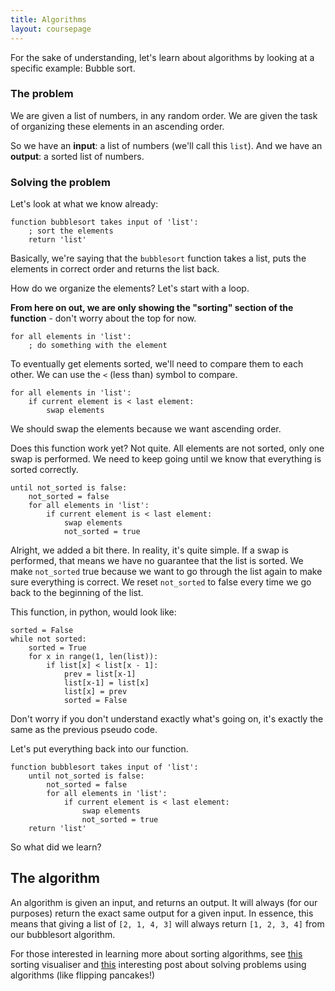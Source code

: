 ```yaml
---
title: Algorithms
layout: coursepage
---
```


For the sake of understanding, let's learn about algorithms by looking at a specific example: Bubble sort.

### The problem
We are given a list of numbers, in any random order. We are given the task of organizing these elements in an ascending order.

So we have an **input**: a list of numbers (we'll call this `list`). And we have an **output**: a sorted list of numbers.

### Solving the problem
Let's look at what we know already:

    function bubblesort takes input of 'list':
        ; sort the elements
        return 'list'

Basically, we're saying that the `bubblesort` function takes a list, puts the elements in correct order and returns the list back.

How do we organize the elements? Let's start with a loop.

**From here on out, we are only showing the "sorting" section of the function** - don't worry about the top for now.

    for all elements in 'list':
        ; do something with the element

To eventually get elements sorted, we'll need to compare them to each other. We can use the `<` (less than) symbol to compare.

    for all elements in 'list':
        if current element is < last element:
            swap elements

We should swap the elements because we want ascending order.

Does this function work yet? Not quite. All elements are not sorted, only one swap is performed. We need to keep going until we know that everything is sorted correctly.

    until not_sorted is false:
        not_sorted = false
        for all elements in 'list':
            if current element is < last element:
                swap elements
                not_sorted = true

Alright, we added a bit there. In reality, it's quite simple. If a swap is performed, that means we have no guarantee that the list is sorted. We make `not_sorted` true because we want to go through the list again to make sure everything is correct. We reset `not_sorted` to false every time we go back to the beginning of the list.

This function, in python, would look like:

    sorted = False
    while not sorted:
        sorted = True
        for x in range(1, len(list)):
            if list[x] < list[x - 1]:
                prev = list[x-1]
                list[x-1] = list[x]
                list[x] = prev
                sorted = False

Don't worry if you don't understand exactly what's going on, it's exactly the same as the previous pseudo code.

Let's put everything back into our function.

    function bubblesort takes input of 'list':
        until not_sorted is false:
            not_sorted = false
            for all elements in 'list':
                if current element is < last element:
                    swap elements
                    not_sorted = true
        return 'list'

So what did we learn?

## The algorithm
An algorithm is given an input, and returns an output. It will always (for our purposes) return the exact same output for a given input. In essence, this means that giving a list of `[2, 1, 4, 3]` will always return `[1, 2, 3, 4]` from our bubblesort algorithm.

For those interested in learning more about sorting algorithms, see [this](http://aarondufour.com/?) sorting visualiser and [this](http://austingwalters.com/everyday-algorithms-pancake-sort/) interesting post about solving problems using algorithms (like flipping pancakes!)
